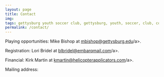 ```yaml
---
layout: page
title: Contact
img: 
tags: gettysburg youth soccer club, gettysburg, youth, soccer, club, contact
permalink: /contact/
---
```

Playing opportunities: Mike Bishop at <a href="mailto:mbishop@gettysburg.edu">mbishop@gettysburg.edu/a>.

Registration: Lori Bridel at <a href="mailto:blbridel@embarqmail.com">blbridel@embarqmail.com/a>.

Financial: Kirk Martin at <a href="mailto:kmartin@helicopterapplicators.com">kmartin@helicopterapplicators.com/a>.

Mailing address: 
